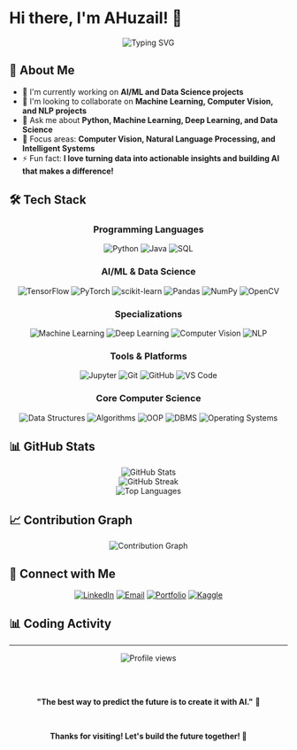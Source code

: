 # Hi there, I'm AHuzail! 👋

<div align="center">
  <img src="https://readme-typing-svg.herokuapp.com?font=Fira+Code&pause=1000&color=2F81F7&center=true&vCenter=true&width=435&lines=Welcome+to+my+GitHub+profile!;AI%2FML+%26+Data+Science+Enthusiast;Building+intelligent+solutions;Always+learning+something+new" alt="Typing SVG" />
</div>

## 🚀 About Me

- 🔭 I'm currently working on **AI/ML and Data Science projects**
- 👯 I'm looking to collaborate on **Machine Learning, Computer Vision, and NLP projects**
- 💬 Ask me about **Python, Machine Learning, Deep Learning, and Data Science**
- 🎯 Focus areas: **Computer Vision, Natural Language Processing, and Intelligent Systems**
- ⚡ Fun fact: **I love turning data into actionable insights and building AI that makes a difference!**

## 🛠️ Tech Stack

<div align="center">

### Programming Languages
![Python](https://img.shields.io/badge/Python-3776AB?style=for-the-badge&logo=python&logoColor=white)
![Java](https://img.shields.io/badge/Java-ED8B00?style=for-the-badge&logo=openjdk&logoColor=white)
![SQL](https://img.shields.io/badge/SQL-4479A1?style=for-the-badge&logo=mysql&logoColor=white)

### AI/ML & Data Science
![TensorFlow](https://img.shields.io/badge/TensorFlow-FF6F00?style=for-the-badge&logo=tensorflow&logoColor=white)
![PyTorch](https://img.shields.io/badge/PyTorch-EE4C2C?style=for-the-badge&logo=pytorch&logoColor=white)
![scikit-learn](https://img.shields.io/badge/scikit--learn-F7931E?style=for-the-badge&logo=scikit-learn&logoColor=white)
![Pandas](https://img.shields.io/badge/Pandas-150458?style=for-the-badge&logo=pandas&logoColor=white)
![NumPy](https://img.shields.io/badge/NumPy-013243?style=for-the-badge&logo=numpy&logoColor=white)
![OpenCV](https://img.shields.io/badge/OpenCV-27338e?style=for-the-badge&logo=OpenCV&logoColor=white)

### Specializations
![Machine Learning](https://img.shields.io/badge/Machine%20Learning-0078D4?style=for-the-badge&logo=microsoft-azure&logoColor=white)
![Deep Learning](https://img.shields.io/badge/Deep%20Learning-FF6B6B?style=for-the-badge&logo=deepl&logoColor=white)
![Computer Vision](https://img.shields.io/badge/Computer%20Vision-4285F4?style=for-the-badge&logo=google&logoColor=white)
![NLP](https://img.shields.io/badge/Natural%20Language%20Processing-25D366?style=for-the-badge&logo=whatsapp&logoColor=white)

### Tools & Platforms
![Jupyter](https://img.shields.io/badge/Jupyter-F37626?style=for-the-badge&logo=jupyter&logoColor=white)
![Git](https://img.shields.io/badge/Git-F05032?style=for-the-badge&logo=git&logoColor=white)
![GitHub](https://img.shields.io/badge/GitHub-181717?style=for-the-badge&logo=github&logoColor=white)
![VS Code](https://img.shields.io/badge/VS_Code-0078D4?style=for-the-badge&logo=visual%20studio%20code&logoColor=white)

### Core Computer Science
![Data Structures](https://img.shields.io/badge/Data%20Structures-FF4081?style=for-the-badge&logo=codeigniter&logoColor=white)
![Algorithms](https://img.shields.io/badge/Algorithms-9C27B0?style=for-the-badge&logo=algorithm&logoColor=white)
![OOP](https://img.shields.io/badge/OOP-607D8B?style=for-the-badge&logo=object&logoColor=white)
![DBMS](https://img.shields.io/badge/DBMS-336791?style=for-the-badge&logo=postgresql&logoColor=white)
![Operating Systems](https://img.shields.io/badge/Operating%20Systems-FCC624?style=for-the-badge&logo=linux&logoColor=black)

</div>

## 📊 GitHub Stats

<div align="center">
  <img src="https://github-readme-stats.vercel.app/api?username=AHuzail&show_icons=true&theme=tokyonight&hide_border=true&count_private=true" alt="GitHub Stats" />
</div>

<div align="center">
  <img src="https://github-readme-streak-stats.herokuapp.com/?user=AHuzail&theme=tokyonight&hide_border=true" alt="GitHub Streak" />
</div>

<div align="center">
  <img src="https://github-readme-stats.vercel.app/api/top-langs/?username=AHuzail&layout=compact&theme=tokyonight&hide_border=true" alt="Top Languages" />
</div>

## 📈 Contribution Graph

<div align="center">
  <img src="https://github-readme-activity-graph.vercel.app/graph?username=AHuzail&theme=tokyo-night&hide_border=true&area=true" alt="Contribution Graph" />
</div>

## 🤝 Connect with Me

<div align="center">

[![LinkedIn](https://img.shields.io/badge/LinkedIn-0077B5?style=for-the-badge&logo=linkedin&logoColor=white)](https://linkedin.com/in/ahuzail)
[![Email](https://img.shields.io/badge/Email-D14836?style=for-the-badge&logo=gmail&logoColor=white)](mailto:ahuzail@example.com)
[![Portfolio](https://img.shields.io/badge/Portfolio-FF5722?style=for-the-badge&logo=todoist&logoColor=white)](https://ahuzail.github.io)
[![Kaggle](https://img.shields.io/badge/Kaggle-20BEFF?style=for-the-badge&logo=kaggle&logoColor=white)](https://kaggle.com/ahuzail)

</div>


## 📊 Coding Activity

<div align="center">
  
<!--START_SECTION:waka-->
<!--END_SECTION:waka-->

</div>

---

<div align="center">
  <img src="https://komarev.com/ghpvc/?username=AHuzail&color=blueviolet&style=flat-square&label=Profile+Views" alt="Profile views" />
  
  <br><br>
  
  **"The best way to predict the future is to create it with AI."** 🤖
  
  <br>
  
  **Thanks for visiting! Let's build the future together! 🚀**
  
</div>
